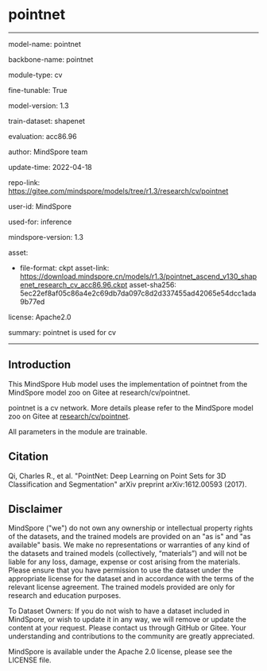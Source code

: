 # pointnet

---

model-name: pointnet

backbone-name: pointnet

module-type: cv

fine-tunable: True

model-version: 1.3

train-dataset: shapenet

evaluation: acc86.96

author: MindSpore team

update-time: 2022-04-18

repo-link: <https://gitee.com/mindspore/models/tree/r1.3/research/cv/pointnet>

user-id: MindSpore

used-for: inference

mindspore-version: 1.3

asset:

-
    file-format: ckpt
    asset-link: <https://download.mindspore.cn/models/r1.3/pointnet_ascend_v130_shapenet_research_cv_acc86.96.ckpt>
    asset-sha256: 5ec22ef8af05c86a4e2c69db7da097c8d2d337455ad42065e54dcc1ada9b77ed

license: Apache2.0

summary: pointnet is used for cv

---

## Introduction

This MindSpore Hub model uses the implementation of pointnet from the MindSpore model zoo on Gitee at research/cv/pointnet.

pointnet is a cv network. More details please refer to the MindSpore model zoo on Gitee at [research/cv/pointnet](https://gitee.com/mindspore/models/blob/r1.3/research/cv/pointnet/README.md).

All parameters in the module are trainable.

## Citation

Qi, Charles R., et al. "PointNet: Deep Learning on Point Sets for 3D Classification and Segmentation" arXiv preprint arXiv:1612.00593 (2017).

## Disclaimer

MindSpore ("we") do not own any ownership or intellectual property rights of the datasets, and the trained models are provided on an "as is" and "as available" basis. We make no representations or warranties of any kind of the datasets and trained models (collectively, “materials”) and will not be liable for any loss, damage, expense or cost arising from the materials. Please ensure that you have permission to use the dataset under the appropriate license for the dataset and in accordance with the terms of the relevant license agreement. The trained models provided are only for research and education purposes.

To Dataset Owners: If you do not wish to have a dataset included in MindSpore, or wish to update it in any way, we will remove or update the content at your request. Please contact us through GitHub or Gitee. Your understanding and contributions to the community are greatly appreciated.

MindSpore is available under the Apache 2.0 license, please see the LICENSE file.
